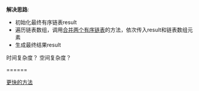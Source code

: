 
__解决思路__:

 - 初始化最终有序链表result
 - 遍历链表数组，调用[合并两个有序链表](../021_Merge_Two_Sorted_Lists/merge_two_sorted_lists.h)的方法，依次传入result和链表数组元素
 - 生成最终结果result

 时间复杂度？
 空间复杂度？

======

[更快的方法](https://discuss.leetcode.com/topic/6882/sharing-my-straightforward-c-solution-without-data-structure-other-than-vector/3)
